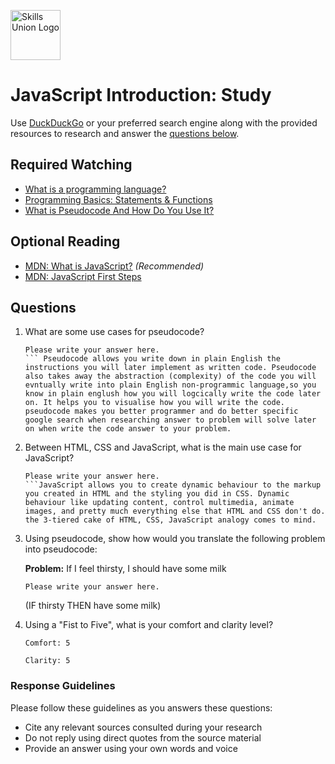 [<img src="assets/images/su-logo.png" alt="Skills Union Logo" height="80px" />](https://www.skillsunion.com/)
# JavaScript Introduction: Study

Use [DuckDuckGo](https://duckduckgo.com/) or your preferred search engine along with the provided resources to research and answer the [questions below](#questions).

## Required Watching

- [What is a programming language?](https://www.youtube.com/watch?v=EGQh5SZctaE)
- [Programming Basics: Statements & Functions](https://www.youtube.com/watch?v=l26oaHV7D40)
- [What is Pseudocode And How Do You Use It?](https://www.youtube.com/watch?v=PwGA4Lm8zuE)

## Optional Reading

- [MDN: What is JavaScript?](https://developer.mozilla.org/en-US/docs/Web/JavaScript/Guide/Introduction#what_is_javascript)  _(Recommended)_
- [MDN: JavaScript First Steps](https://developer.mozilla.org/en-US/docs/Learn/JavaScript/First_steps#guides)


## Questions

1. What are some use cases for pseudocode?

    ```
    Please write your answer here.
    ``` Pseudocode allows you write down in plain English the instructions you will later implement as written code. Pseudocode also takes away the abstraction (complexity) of the code you will evntually write into plain English non-programmic language,so you know in plain englush how you will logcically write the code later on. It helps you to visualise how you will write the code. pseudocode makes you better programmer and do better specific google search when researching answer to problem will solve later on when write the code answer to your problem.
    
1. Between HTML, CSS and JavaScript, what is the main use case for JavaScript?

    ```
    Please write your answer here.
    ```JavaScript allows you to create dynamic behaviour to the markup you created in HTML and the styling you did in CSS. Dynamic behaviour like updating content, control multimedia, animate images, and pretty much everything else that HTML and CSS don't do. the 3-tiered cake of HTML, CSS, JavaScript analogy comes to mind.  

1. Using pseudocode, show how would you translate the following problem into pseudocode:

    **Problem:** If I feel thirsty, I should have some milk

    ```
    Please write your answer here.
    ```
    
   (IF thirsty THEN have some milk) 

2. Using a "Fist to Five", what is your comfort and clarity level?

    ```
    Comfort: 5

    Clarity: 5
    ```

### Response Guidelines

Please follow these guidelines as you answers these questions:

- Cite any relevant sources consulted during your research
- Do not reply using direct quotes from the source material
- Provide an answer using your own words and voice
